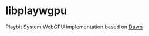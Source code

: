 # libplaywgpu

Playbit System WebGPU implementation based on
[Dawn](https://dawn.googlesource.com/dawn)

